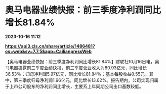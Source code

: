 # 奥马电器业绩快报：前三季度净利润同比增长81.84%

**2023-10-16 11:12**

**https://api3.cls.cn/share/article/1486481?os=web&sv=7.7.5&app=CailianpressWeb**

【奥马电器业绩快报：前三季度净利润同比增长81.84%】财联社10月16日电，奥马电器披露前三季度业绩快报，前三季度营业收入为80.93亿元，同比增长36.53%；归母净利润5.97亿元，同比增长81.84%；基本每股收益0.55元。其中，第三季度归母净利润1.96亿元，同比增长13.62%。报告期内，公司实现归属于上市公司股东的净利润同比增长，主要系上年同期公司出口基数较低。